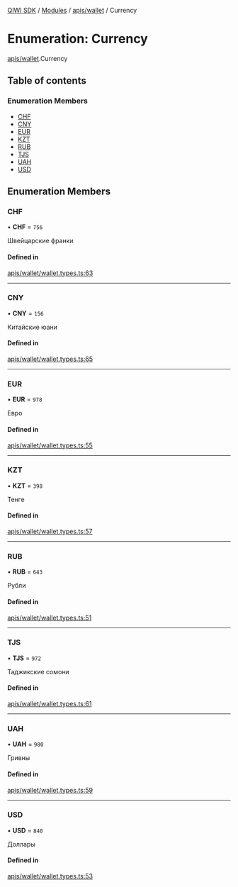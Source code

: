 [QIWI SDK](../README.md) / [Modules](../modules.md) / [apis/wallet](../modules/apis_wallet.md) / Currency

# Enumeration: Currency

[apis/wallet](../modules/apis_wallet.md).Currency

## Table of contents

### Enumeration Members

- [CHF](apis_wallet.Currency.md#chf)
- [CNY](apis_wallet.Currency.md#cny)
- [EUR](apis_wallet.Currency.md#eur)
- [KZT](apis_wallet.Currency.md#kzt)
- [RUB](apis_wallet.Currency.md#rub)
- [TJS](apis_wallet.Currency.md#tjs)
- [UAH](apis_wallet.Currency.md#uah)
- [USD](apis_wallet.Currency.md#usd)

## Enumeration Members

### CHF

• **CHF** = ``756``

Швейцарские франки

#### Defined in

[apis/wallet/wallet.types.ts:63](https://github.com/AlexXanderGrib/node-qiwi-sdk/blob/8cf62fb/src/apis/wallet/wallet.types.ts#L63)

___

### CNY

• **CNY** = ``156``

Китайские юани

#### Defined in

[apis/wallet/wallet.types.ts:65](https://github.com/AlexXanderGrib/node-qiwi-sdk/blob/8cf62fb/src/apis/wallet/wallet.types.ts#L65)

___

### EUR

• **EUR** = ``978``

Евро

#### Defined in

[apis/wallet/wallet.types.ts:55](https://github.com/AlexXanderGrib/node-qiwi-sdk/blob/8cf62fb/src/apis/wallet/wallet.types.ts#L55)

___

### KZT

• **KZT** = ``398``

Тенге

#### Defined in

[apis/wallet/wallet.types.ts:57](https://github.com/AlexXanderGrib/node-qiwi-sdk/blob/8cf62fb/src/apis/wallet/wallet.types.ts#L57)

___

### RUB

• **RUB** = ``643``

Рубли

#### Defined in

[apis/wallet/wallet.types.ts:51](https://github.com/AlexXanderGrib/node-qiwi-sdk/blob/8cf62fb/src/apis/wallet/wallet.types.ts#L51)

___

### TJS

• **TJS** = ``972``

Таджикские сомони

#### Defined in

[apis/wallet/wallet.types.ts:61](https://github.com/AlexXanderGrib/node-qiwi-sdk/blob/8cf62fb/src/apis/wallet/wallet.types.ts#L61)

___

### UAH

• **UAH** = ``980``

Гривны

#### Defined in

[apis/wallet/wallet.types.ts:59](https://github.com/AlexXanderGrib/node-qiwi-sdk/blob/8cf62fb/src/apis/wallet/wallet.types.ts#L59)

___

### USD

• **USD** = ``840``

Доллары

#### Defined in

[apis/wallet/wallet.types.ts:53](https://github.com/AlexXanderGrib/node-qiwi-sdk/blob/8cf62fb/src/apis/wallet/wallet.types.ts#L53)
